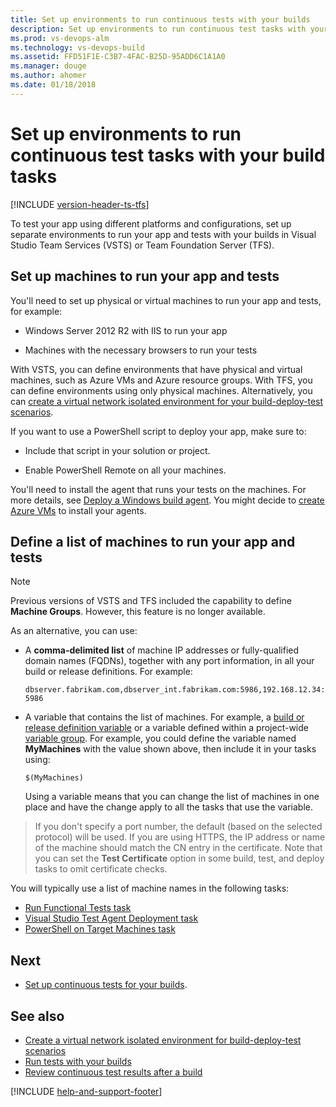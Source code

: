 ```yaml
---
title: Set up environments to run continuous tests with your builds
description: Set up environments to run continuous test tasks with your build tasks VSTS and TFS 
ms.prod: vs-devops-alm
ms.technology: vs-devops-build
ms.assetid: FFD51F1E-C3B7-4FAC-B25D-95ADD6C1A1A0
ms.manager: douge
ms.author: ahomer
ms.date: 01/18/2018
---
```


# Set up environments to run continuous test tasks with your build tasks

[!INCLUDE [version-header-ts-tfs](_shared/version-header-ts-tfs.md)]

To test your app using different platforms and configurations,
set up separate environments to run your app and tests with your
builds in Visual Studio Team Services (VSTS) or Team Foundation Server (TFS).

## Set up machines to run your app and tests

You'll need to set up physical or virtual machines to run your app and tests, for example:

* Windows Server 2012 R2 with IIS to run your app

* Machines with the necessary browsers to run your tests

With VSTS, you can define environments that have physical and virtual machines, such as Azure VMs and Azure resource groups.
With TFS, you can define environments using only physical machines.
Alternatively, you can [create a virtual network isolated environment for your build-deploy-test scenarios](../actions/virtual-networks/create-virtual-network.md).

If you want to use a PowerShell script to deploy your app, make sure to:

* Include that script in your solution or project.

* Enable PowerShell Remote on all your machines.

You'll need to install the agent that runs your tests on the machines. For more details, see
[Deploy a Windows build agent](../../build-release/actions/agents/v2-windows.md).
You might decide to [create Azure VMs](https://docs.microsoft.com/azure/virtual-machines/windows/quick-create-portal)
to install your agents.

## Define a list of machines to run your app and tests

> [!NOTE]
> Previous versions of VSTS and TFS included the capability to define
> **Machine Groups**. However, this feature is no longer available.

As an alternative, you can use:

* A **comma-delimited list** of machine IP addresses or 
  fully-qualified domain names (FQDNs), together with any port information,
  in all your build or release definitions. For example: 

  `dbserver.fabrikam.com,dbserver_int.fabrikam.com:5986,192.168.12.34:5986`
 
* A variable that contains the list of machines. For example, a
  [build or release definition variable](../../build-release/concepts/definitions/release/variables.md)
  or a variable defined within a project-wide 
  [variable group](../../build-release/concepts/library/variable-groups.md). For example, you could define the variable
  named **MyMachines** with the value shown above, then include it in
  your tasks using:

  `$(MyMachines)`

  Using a variable means that you can change the list of machines in one place
  and have the change apply to all the tasks that use the variable.

>If you don't specify a port number, the default (based on the selected protocol)
will be used. If you are using HTTPS, the IP address or name of the machine should
match the CN entry in the certificate. Note that you can set the **Test
Certificate** option in some build, test, and deploy tasks to omit certificate checks.

You will typically use a list of machine names in the following tasks:

* [Run Functional Tests task](../../build-release/tasks/test/run-functional-tests.md)
* [Visual Studio Test Agent Deployment task](../../build-release/tasks/test/visual-studio-test-agent-deployment.md) 
* [PowerShell on Target Machines task](../../build-release/tasks/deploy/powershell-on-target-machines.md)

## Next 

* [Set up continuous tests for your builds](set-up-continuous-testing-builds.md).

## See also

* [Create a virtual network isolated environment for build-deploy-test scenarios](../actions/virtual-networks/create-virtual-network.md)
* [Run tests with your builds](getting-started-with-continuous-testing.md)
* [Review continuous test results after a build](review-continuous-test-results-after-build.md)

[!INCLUDE [help-and-support-footer](_shared/help-and-support-footer.md)] 
